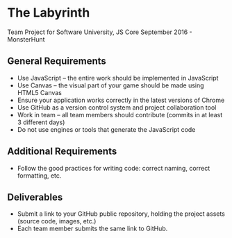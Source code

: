 # The Labyrinth

Team Project for Software University, JS Core September 2016 - MonsterHunt

## General Requirements

* Use JavaScript – the entire work should be implemented in JavaScript
* Use Canvas – the visual part of your game should be made using HTML5 Canvas
* Ensure your application works correctly in the latest versions of Chrome
* Use GitHub as a version control system and project collaboration tool
* Work in team – all team members should contribute (commits in at least 3 different days)
* Do not use engines or tools that generate the JavaScript code

## Additional Requirements
* Follow the good practices for writing code: correct naming, correct formatting, etc.

## Deliverables
* Submit a link to your GitHub public repository, holding the project assets (source code, images, etc.)
* Each team member submits the same link to GitHub.